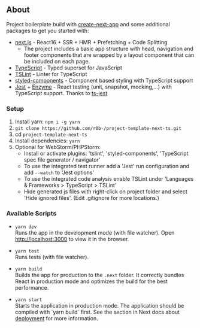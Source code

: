 ## About

Project boilerplate build with [create-next-app](https://open.segment.com/create-next-app) and some additional packages to get you started with:
- [next.js](https://github.com/zeit/next.js/) - React16 + SSR + HMR + Prefetching + Code Splitting
    - The project includes a basic app structure with head, navigation and footer components that are wrapped by a layout component that can be included on each page.
- [TypeScript](https://www.typescriptlang.org) - Typed superset for JavaScript
- [TSLint](https://palantir.github.io/tslint/) - Linter for TypeScript
- [styled-components](https://www.styled-components.com/) - Component based styling with TypeScript support
- [Jest](https://facebook.github.io/jest/) + [Enzyme](http://airbnb.io/enzyme/) - React testing (unit, snapshot, mocking,...) with TypeScript support. Thanks to [ts-jest](https://github.com/kulshekhar/ts-jest)
      
### Setup

1. Install yarn: `npm i -g yarn`
2. `git clone https://github.com/r0b-/project-template-next-ts.git`
3. cd `project-template-next-ts`
4. Install dependencies: `yarn`
5. Optional for WebStorm/PHPStorm:<br> 
    - Install or activate plugins: 'tslint', 'styled-components', 'TypeScript spec file generator / navigator'
    - To use the integrated test runner add a 'Jest' run configuration and add `--watch` to 'Jest options'
    - To use the integrated code analysis enable TSLint under 'Languages & Frameworks > TypeScript > TSLint'   
    - Hide generated js files with right-click on project folder and select 'Hide ignored files'. (Edit .gitignore for more locations.)

### Available Scripts

- `yarn dev`<br>Runs the app in the development mode (with file watcher).
Open [http://localhost:3000](http://localhost:3000) to view it in the browser.

- `yarn test`<br>Runs tests (with file watcher).

- `yarn build`<br>Builds the app for production to the `.next` folder.
It correctly bundles React in production mode and optimizes the build for the best performance.

- `yarn start`<br>Starts the application in production mode.
The application should be compiled with \`yarn build\` first.
See the section in Next docs about [deployment](https://github.com/zeit/next.js/wiki/Deployment) for more information.
